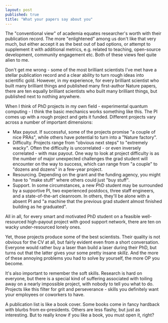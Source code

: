 ```yaml
---
layout: post
published: true
title: "What your papers say about you"
---
```


The "conventional view" of academia equates researcher's worth with their publication record. The more "enlightened" among us don't like that very much, but either accept it as the best out of bad options, or attempt to supplement it with additional metrics, e.g. related to teaching, open-source development, community engagement etc. Both of these views feel quite alien to me.

Don't get me wrong - some of the most brilliant scientists I've met have a stellar publication record and a clear ability to turn rough ideas into scientific gold. However, in my experience, for every brilliant scientist who built many brilliant things and published many first-author Nature papers, there are ten equally brilliant scientists who built many brilliant things, but published next to nothing anywhere.  

When I think of PhD projects in my own field - experimental quantum computing - I think the basic mechanics works something like this. The PI comes up with a rough project and gets it funded. Different projects vary across a number of important dimensions:

- Max payout. If successful, some of the projects promise "a couple of nice PRAs", while others have potential to turn into a "Nature factory". 
- Difficulty. Projects range from "obvious next steps" to "extremely wacky". Often the difficulty is uncorrelated - or even inversely correlated - with max payout. One way to look at project difficulty is as the number of major unexpected challenges the grad student will encounter on the way to success, which can range from "a couple" to "dozens and dozens" in a few-year project.
- Resourcing. Depending on the grant and the funding agency, you might have to "make stuff" where others could just "buy stuff". 
- Support. In some circumstances, a new PhD student may be surrounded by a supportive PI, two experienced postdocs, three staff engineers, and a state-of-the-art cleanroom. In others, they'll be alone with a absent PI and "a machine that the previous grad student almost finished building as he graduated".

All in all, for every smart and motivated PhD student on a feasible well-resourced high-payout project with good support network, there are ten on wacky under-resourced lonely ones.

Yet, those projects produce some of the best scientists. Their quality is not obvious for the CV at all, but fairly evident even from a short conversation. Everyone would rather buy a laser than build a laser during their PhD, but turns out that the latter gives your some pretty insane skillz. And the more of these annoying problems you had to solve by yourself, the more OP you become.

It's also important to remember the soft skills. Research is hard on everyone, but there is a special kind of suffering associated with toiling away on a nearly impossible project, with nobody to tell you what to do. Projects like this filter for grit and perseverance - skills you definitely want your employees or coworkers to have.

A publication list is like a book cover. Some books come in fancy hardback with blurbs from ex-presidents. Others are less flashy, but just as interesting. But to really know if you like a book, you must open it, right?